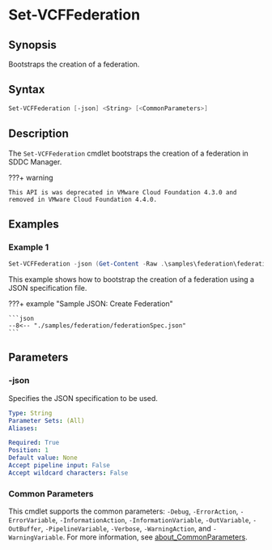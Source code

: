 # Set-VCFFederation

## Synopsis

Bootstraps the creation of a federation.

## Syntax

```powershell
Set-VCFFederation [-json] <String> [<CommonParameters>]
```

## Description

The `Set-VCFFederation` cmdlet bootstraps the creation of a federation in SDDC Manager.

???+ warning

    This API is was deprecated in VMware Cloud Foundation 4.3.0 and removed in VMware Cloud Foundation 4.4.0.

## Examples

### Example 1

```powershell
Set-VCFFederation -json (Get-Content -Raw .\samples\federation\federationSpec.json)
```

This example shows how to bootstrap the creation of a federation using a JSON specification file.

???+ example "Sample JSON: Create Federation"

    ```json
    --8<-- "./samples/federation/federationSpec.json"
    ```

## Parameters

### -json

Specifies the JSON specification to be used.

```yaml
Type: String
Parameter Sets: (All)
Aliases:

Required: True
Position: 1
Default value: None
Accept pipeline input: False
Accept wildcard characters: False
```

### Common Parameters

This cmdlet supports the common parameters: `-Debug`, `-ErrorAction`, `-ErrorVariable`, `-InformationAction`, `-InformationVariable`, `-OutVariable`, `-OutBuffer`, `-PipelineVariable`, `-Verbose`, `-WarningAction`, and `-WarningVariable`. For more information, see [about_CommonParameters](http://go.microsoft.com/fwlink/?LinkID=113216).
